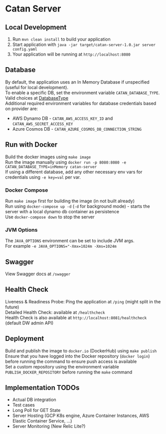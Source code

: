 # Catan Server

## Local Development

1. Run `mvn clean install` to build your application
1. Start application with `java -jar target/catan-server-1.0.jar server config.yaml`
1. Your application will be running at `http://localhost:8080`

## Database

By default, the application uses an In Memory Database if unspecified (useful for local development). \
To enable a specific DB, set the environment variable `CATAN_DATABASE_TYPE`. Valid choices at [DatabaseType](src/main/java/org/codi/catan/impl/data/DatabaseType.java) \
Additional required environment variables for database credentials based on provider are:

- AWS Dynamo DB - `CATAN_AWS_ACCESS_KEY_ID` and `CATAN_AWS_SECRET_ACCESS_KEY`
- Azure Cosmos DB - `CATAN_AZURE_COSMOS_DB_CONNECTION_STRING` 

## Run with Docker

Build the docker images using `make image` \
Run the image manually using `docker run -p 8080:8080 -e CATAN_DATABASE_TYPE=inMemory catan-server`\
If using a different database, add any other necessary env vars for credentials using `-e key=val` per var.

### Docker Compose

Run `make image` first for building the image (in not built already) \
Run using `docker-compose up -d` (`-d` for background mode) - starts the server with a local dynamo db container as persistence \
Use `docker-compose down` to stop the server

### JVM Options

The `JAVA_OPTIONS` environment can be set to include JVM args.\
For example `-e JAVA_OPTIONS="-Xmx=1024m -Xms=1024m`

## Swagger

View Swagger docs at `/swagger`

## Health Check

Liveness & Readiness Probe: Ping the application at `/ping` (might split in the future) \
Detailed Health Check: available at `/healthcheck` \
Health Check is also available at `http://localhost:8081/healthcheck` (default DW admin API)

## Deployment

Build and publish the image to `docker.io` (DockerHub) using `make publish` \
Ensure that you have logged into the Docker repository (`docker login`) before running the command to ensure push access is available \
Set a custom repository using the environment variable `PUBLISH_DOCKER_REPOSITORY` before running the `make` command

## Implementation TODOs

- Actual DB integration
- Test cases
- Long Poll for GET State
- Server Hosting (GCP K8s engine, Azure Container Instances, AWS Elastic Container Service, ...)
- Server Monitoring (New Relic Lite?)

